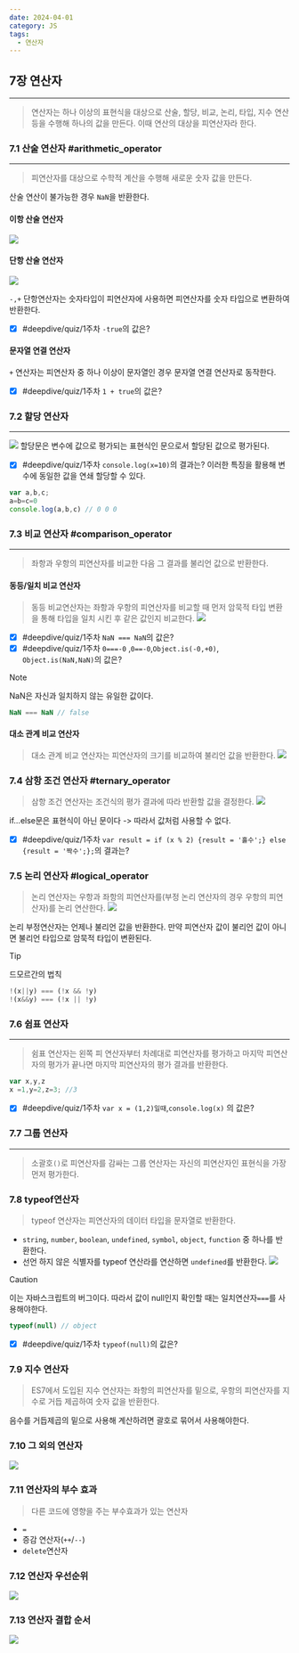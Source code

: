 ```yaml
---
date: 2024-04-01
category: JS
tags:
  - 연산자
---
```

## 7장 연산자
---
> 연산자는 하나 이상의 표현식을 대상으로 산술, 할당, 비교, 논리, 타입, 지수 연산 등을 수행해 하나의 값을 만든다. 이때 연산의 대상을 피연산자라 한다.

### 7.1 산술 연산자 #arithmetic_operator 
---
> 피연산자를 대상으로 수학적 계산을 수행해 새로운 숫자 값을 만든다.

산술 연산이 불가능한 경우 `NaN`을 반환한다.

#### 이항 산술 연산자
![](https://i.imgur.com/d2860kF.png)

#### 단항 산술 연산자
![](https://i.imgur.com/ACA2PdB.png)

`-,+` 단항연산자는 숫자타입이 피연산자에 사용하면 피연산자를 숫자 타입으로 변환하여 반환한다.
- [x] #deepdive/quiz/1주차 `-true`의 값은?

#### 문자열 연결 연산자
`+` 연산자는 피연산자 중 하나 이상이 문자열인 경우 문자열 연결 연산자로 동작한다.
- [x] #deepdive/quiz/1주차 `1 + true`의 값은?
### 7.2 할당 연산자
---
![](https://i.imgur.com/4Sj3X9O.png)
할당문은 변수에 값으로 평가되는 표현식인 문으로서 할당된 값으로 평가된다.
- [x] #deepdive/quiz/1주차 `console.log(x=10)`의 결과는?
이러한 특징을 활용해 변수에 동일한 값을 연쇄 할당할 수 있다.
```js
var a,b,c;
a=b=c=0
console.log(a,b,c) // 0 0 0
```
### 7.3 비교 연산자 #comparison_operator 
---
> 좌항과 우항의 피연산자를 비교한 다음 그 결과를 불리언 값으로 반환한다.

#### 동등/일치 비교 연산자
> 동등 비교연산자는 좌항과 우항의 피연산자를 비교할 때 먼저 암묵적 타입 변환을 통해 타입을 일치 시킨 후 같은 값인지 비교한다.
![](https://i.imgur.com/Lu76ASX.png)
- [x] #deepdive/quiz/1주차  `NaN === NaN`의 값은?
- [x] #deepdive/quiz/1주차  `0===-0` ,`0==-0`,`Object.is(-0,+0)`, `Object.is(NaN,NaN)`의 값은?
> [!note]
> NaN은 자신과 일치하지 않는 유일한 값이다.
> ``` js
> NaN === NaN // false
> ```
#### 대소 관계 비교 연산자
> 대소 관계 비교 연산자는 피연산자의 크기를 비교하여 불리언 값을 반환한다.
![](https://i.imgur.com/tobUmxD.png)
### 7.4 삼항 조건 연산자 #ternary_operator 
> 삼항 조건 연산자는 조건식의 평가 결과에 따라 반환할 값을 결정한다.
![](https://i.imgur.com/fXAUfl1.png)

if...else문은 표현식이 아닌 문이다 -> 따라서 값처럼 사용할 수 없다.
- [x] #deepdive/quiz/1주차 `var result = if (x % 2) {result = '홀수';} else {result = '짝수';};`의 결과는?
### 7.5 논리 연산자 #logical_operator
> 논리 연산자는 우항과 좌항의 피연산자를(부정 논리 연산자의 경우 우항의 피연산자)를 논리 연산한다.
![](https://i.imgur.com/GK3sRuy.png)

논리 부정연산자는 언제나 불리언 값을 반환한다.
만약 피연산자 값이 불리언 값이 아니면 불리언 타입으로 암묵적 타입이 변환된다.

> [!tip]
> 드모르간의 법칙
> ```js
> !(x||y) === (!x && !y)
> !(x&&y) === (!x || !y)
> ```

### 7.6 쉼표 연산자
---
> 쉼표 연산자는 왼쪽 피 연산자부터 차례대로 피연산자를 평가하고 마지막 피연산자의 평가가 끝나면 마지막 피연산자의 평가 결과를 반환한다.

```js
var x,y,z
x =1,y=2,z=3; //3
```
- [x] #deepdive/quiz/1주차 `var x = (1,2)일때`,`console.log(x)` 의 값은?

### 7.7 그룹 연산자
---
> 소괄호`()`로 피연산자를 감싸는 그룹 연산자는 자신의 피연산자인 표현식을 가장 먼저 평가한다.

### 7.8 typeof연산자
> typeof 연산자는 피연산자의 데이터 타입을 문자열로 반환한다.

- `string`, `number`, `boolean`, `undefined`, `symbol`, `object`, `function` 중 하나를 반환한다.
- 선언 하지 않은 식별자를 typeof 연산라를 연산하면 `undefined`를 반환한다.
 ![](https://i.imgur.com/9hh8Ln8.png)

> [!caution]
> 이는 자바스크립트의 버그이다. 따라서 값이 null인지 확인할 때는 일치연산자`===`를 사용해야한다.
> ```js
> typeof(null) // object
> ``` 


- [x] #deepdive/quiz/1주차 `typeof(null)`의 값은?
### 7.9 지수 연산자
> ES7에서 도입된 지수 연산자는 좌항의 피연산자를 밑으로, 우항의 피연산자를 지수로 거듭 제곱하여 숫자 값을 반환한다.

음수를 거듭제곱의 밑으로 사용해 계산하려면 괄호로 묶어서 사용해야한다.
### 7.10 그 외의 연산자
![](https://i.imgur.com/rOtXJCk.png)
### 7.11 연산자의 부수 효과
> 다른 코드에 영향을 주는 부수효과가 있는 연산자

- `=`
- 증감 연산자(`++`/`--`)
- `delete`연산자
### 7.12 연산자 우선순위
![](https://i.imgur.com/shHIwlD.png)
### 7.13 연산자 결합 순서
![](https://i.imgur.com/T9ort3P.png)